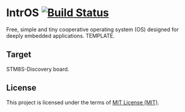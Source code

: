 IntrOS [![Build Status](https://travis-ci.org/stateos/IntrOS-STM8SDiscovery.svg)](https://travis-ci.org/stateos/IntrOS-STM8SDiscovery)
=======

Free, simple and tiny cooperative operating system (OS) designed for deeply embedded applications.
TEMPLATE.

Target
-------

STM8S-Discovery board.

License
-------

This project is licensed under the terms of [MIT License (MIT)](https://opensource.org/licenses/MIT).
